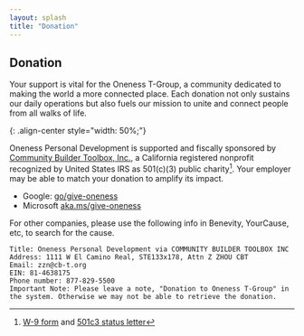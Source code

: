 ```yaml
---
layout: splash
title: "Donation"
---
```

## Donation

Your support is vital for the Oneness T-Group, a community dedicated to making the world a more connected place. Each donation not only sustains our daily operations but also fuels our mission to unite and connect people from all walks of life. 

<givebutter-widget id="gKAVDj"></givebutter-widget>{: .align-center style="width: 50%;"}


Oneness Personal Development is supported and fiscally sponsored by [Community Builder Toolbox, Inc.](https://cb-t.org/), a California registered nonprofit recognized by United States IRS as 501(c)(3) public charity[^1]. Your employer may be able to match your donation to amplify its impact.

- Google: [go/give-oneness](https://go/give-oneness)
- Microsoft [aka.ms/give-oneness](https://aka.ms/give-oneness)

For other companies, please use the following info in Benevity, YourCause, etc, to search for the cause. 

    Title: Oneness Personal Development via COMMUNITY BUILDER TOOLBOX INC
    Address: 1111 W El Camino Real, STE133x178, Attn Z ZHOU CBT
    Email: zzn@cb-t.org 
    EIN: 81-4638175 
    Phone number: 877-829-5500
    Important Note: Please leave a note, "Donation to Oneness T-Group" in the system. Otherwise we may not be able to retrieve the donation.


[^1]: [W-9 form](https://www.cb-t.org/files/2019-W9.pdf) and [501c3 status letter](https://www.cb-t.org/files/501c3-letter-2019.pdf)
